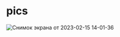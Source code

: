 # pics

![Снимок экрана от 2023-02-15 14-01-36](https://user-images.githubusercontent.com/75438030/219010928-789e902f-aad0-4471-b1cf-658aff7fc20f.png)
